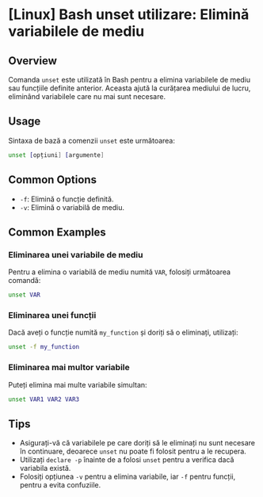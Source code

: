 # [Linux] Bash unset utilizare: Elimină variabilele de mediu

## Overview
Comanda `unset` este utilizată în Bash pentru a elimina variabilele de mediu sau funcțiile definite anterior. Aceasta ajută la curățarea mediului de lucru, eliminând variabilele care nu mai sunt necesare.

## Usage
Sintaxa de bază a comenzii `unset` este următoarea:

```bash
unset [opțiuni] [argumente]
```

## Common Options
- `-f`: Elimină o funcție definită.
- `-v`: Elimină o variabilă de mediu.

## Common Examples

### Eliminarea unei variabile de mediu
Pentru a elimina o variabilă de mediu numită `VAR`, folosiți următoarea comandă:

```bash
unset VAR
```

### Eliminarea unei funcții
Dacă aveți o funcție numită `my_function` și doriți să o eliminați, utilizați:

```bash
unset -f my_function
```

### Eliminarea mai multor variabile
Puteți elimina mai multe variabile simultan:

```bash
unset VAR1 VAR2 VAR3
```

## Tips
- Asigurați-vă că variabilele pe care doriți să le eliminați nu sunt necesare în continuare, deoarece `unset` nu poate fi folosit pentru a le recupera.
- Utilizați `declare -p` înainte de a folosi `unset` pentru a verifica dacă variabila există.
- Folosiți opțiunea `-v` pentru a elimina variabile, iar `-f` pentru funcții, pentru a evita confuziile.